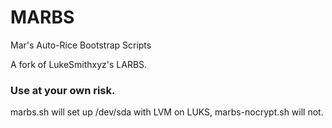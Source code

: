 # MARBS

Mar's Auto-Rice Bootstrap Scripts

A fork of LukeSmithxyz's LARBS.

### Use at your own risk.

marbs.sh will set up /dev/sda with LVM on LUKS, marbs-nocrypt.sh will not.
